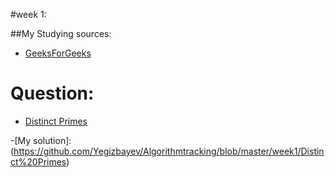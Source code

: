#week 1:

##My Studying sources:
- [GeeksForGeeks](http://www.geeksforgeeks.org/sieve-of-eratosthenes/)

# Question:
- [Distinct Primes](http://www.spoj.com/problems/AMR11E/)

-[My solution]: (https://github.com/Yegizbayev/Algorithmtracking/blob/master/week1/Distinct%20Primes)


